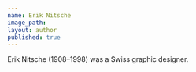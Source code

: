 ```yaml
---
name: Erik Nitsche
image_path:
layout: author
published: true
---
```

Erik Nitsche (1908–1998) was a Swiss graphic designer.
